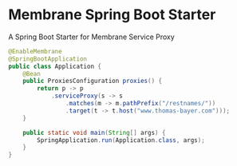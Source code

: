 # Membrane Spring Boot Starter

A Spring Boot Starter for Membrane Service Proxy

```java
@EnableMembrane
@SpringBootApplication
public class Application {
    @Bean
    public ProxiesConfiguration proxies() {
        return p -> p
            .serviceProxy(s -> s
                .matches(m -> m.pathPrefix("/restnames/"))
                .target(t -> t.host("www.thomas-bayer.com")));
    }

    public static void main(String[] args) {
        SpringApplication.run(Application.class, args);
    }
}
```

